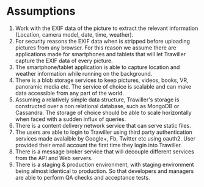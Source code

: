 # Assumptions

1. Work with the EXIF data of the picture to extract the relevant information (Location, camera model, date, time, weather).
2. For security reasons the EXIF data when is stripped before uploading pictures from any browser. For this reason we assume there are applications made for smartphones and tablets that will let Trawiller capture the EXIF data of every picture.
3. The smartphone/tablet application is able to capture location and weather information while running on the background.
4. There is a blob storage services to keep pictures, videos, books, VR, panoramic media etc. The service of choice is scalable and can make data accessible from any part of the world. 
5. Assuming a relatively simple data structure, Trawiller's storage is constructed over a non relational database, such as MongoDB or Cassandra. The storage of choice should be able to scale horizontally when faced with a sudden influx of queries.
6. There is a content delivery network service that can serve static files.
7. The users are able to login to Trawiller using third party authentication services made avalaible by Google+, Fb, Twitter etc using oauth2. User provided their email account the first time they login into Trawiller.
8. There is a message broker service that will decouple different services from the API and Web servers.
8. There is a staging & production environment, with staging environment being almost identical to production. So that developers and managers are able to perform QA checks and acceptance tests.
